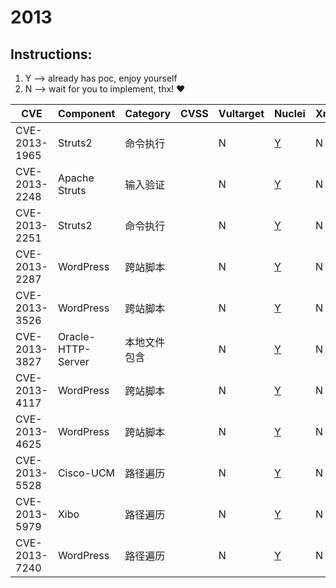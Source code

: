 # 2013

## Instructions:

1. Y --> already has poc, enjoy yourself
2. N --> wait for you to implement, thx! :heart:

| CVE | Component | Category | CVSS | Vultarget | Nuclei | Xray | pocsuite2 | pocsuite3 | goby | oneliner | others |
|-----|-----------|----------|------|-----------|--------|------|-----------|-----------|------|----------|-------|
| CVE-2013-1965 | Struts2 | 命令执行 |  | N | [Y](CVE-2013-1965/poc/nuclei/) | N | N | N | N | N | [Y](CVE-2013-1965/poc/others/) |
| CVE-2013-2248 | Apache Struts | 输入验证 |  | N | [Y](CVE-2013-2248/poc/nuclei/) | N | N | N | N | N | [Y](CVE-2013-2248/poc/others/) |
| CVE-2013-2251 | Struts2 | 命令执行 |  | N | [Y](CVE-2013-2251/poc/nuclei/) | N | N | N | N | N | [Y](CVE-2013-2251/poc/others/) |
| CVE-2013-2287 | WordPress | 跨站脚本 |  | N | [Y](CVE-2013-2287/poc/nuclei/) | N | N | N | N | N | [Y](CVE-2013-2287/poc/others/) |
| CVE-2013-3526 | WordPress | 跨站脚本 |  | N | [Y](CVE-2013-3526/poc/nuclei/) | N | N | N | N | N | [Y](CVE-2013-3526/poc/others/) |
| CVE-2013-3827 | Oracle-HTTP-Server | 本地文件包含 |  | N | [Y](CVE-2013-3827/poc/nuclei/) | N | N | N | N | N | [Y](CVE-2013-3827/poc/others/) |
| CVE-2013-4117 | WordPress | 跨站脚本 |  | N | [Y](CVE-2013-4117/poc/nuclei/) | N | N | N | N | N | [Y](CVE-2013-4117/poc/others/) |
| CVE-2013-4625 | WordPress | 跨站脚本 |  | N | [Y](CVE-2013-4625/poc/nuclei/) | N | N | N | N | N | [Y](CVE-2013-4625/poc/others/) |
| CVE-2013-5528 | Cisco-UCM | 路径遍历 |  | N | [Y](CVE-2013-5528/poc/nuclei/) | N | N | N | N | N | [Y](CVE-2013-5528/poc/others/) |
| CVE-2013-5979 | Xibo | 路径遍历 |  | N | [Y](CVE-2013-5979/poc/nuclei/) | N | N | N | N | N | [Y](CVE-2013-5979/poc/others/) |
| CVE-2013-7240 | WordPress | 路径遍历 |  | N | [Y](CVE-2013-7240/poc/nuclei/) | N | N | N | N | N | [Y](CVE-2013-7240/poc/others/) |
